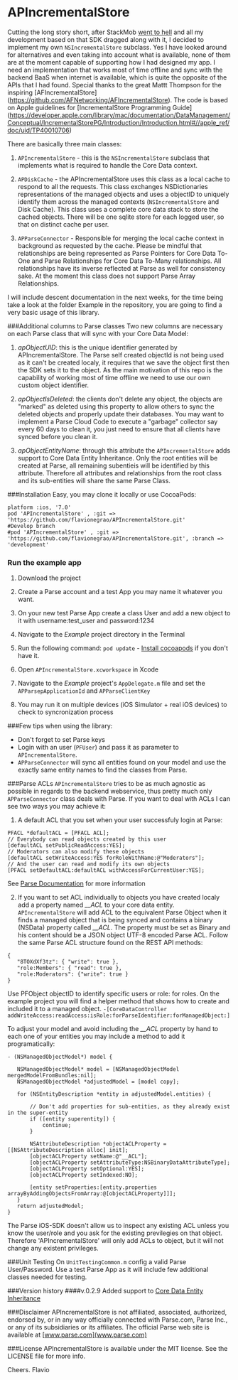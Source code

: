APIncrementalStore
==================

Cutting the long story short, after StackMob [went to hell](https://blog.stackmob.com/2014/02/stackmob-announcement/) and all my development based on that SDK dragged along with it, I decided to implement my own `NSIncrementalStore` subclass.
Yes I have looked around for alternatives and even taking into account what is available, none of them are at the moment capable of supporting how I had designed my app.
I need an implementation that works most of time offline and sync with the backend BaaS when internet is available, which is quite the opposite of the APIs that I had found.
Special thanks to the great Mattt Thompson for the inspiring [AFIncrementalStore] (https://github.com/AFNetworking/AFIncrementalStore).
The code is based on Apple guidelines for [IncrementalStore Programming Guide] (https://developer.apple.com/library/mac/documentation/DataManagement/Conceptual/IncrementalStorePG/Introduction/Introduction.html#//apple_ref/doc/uid/TP40010706)

There are basically three main classes:

1) `APIncrementalStore` - this is the `NSIncrementalStore` subclass that implements what is required to handle the Core Data context.

2) `APDiskCache` - the APIncrementalStore uses this class as a local cache to respond to all the requests. This class exchanges NSDictionaries representations of the managed objects and uses a objectID to uniquely identify them across the managed contexts (`NSIncrementalStore` and Disk Cache). This class uses a complete core data stack to store the cached objects. There will be one sqlite store for each logged user, so that on distinct cache per user.

3) `APParseConnector` - Responsible for merging the local cache context in background as requested by the cache. Please be mindful that relationships are being represented as Parse Pointers for Core Data To-One and Parse Relationships for Core Data To-Many relationships. All relationships have its inverse reflected at Parse as well for consistency sake. At the moment this class does not support Parse Array Relationships. 

I will include descent documentation in the next weeks, for the time being take a look at the folder Example in the repository, you are going to find a very basic usage of this library.


###Additional columns to Parse classes
Two new columns are necessary on each Parse class that will sync with your Core Data Model:

1) *apObjectUID*: this is the unique identifier generated by APIncrementalStore. The Parse self created objectId is not being used as it can't be created localy, it requires that we save the object first then the SDK sets it to the object. As the main motivation of this repo is the capability of working most of time offline we need to use our own custom object identifier.

2) *apObjectIsDeleted*: the clients don't delete any object, the objects are "marked" as deleted using this property to allow others to sync the deleted objects and properly update their databases. You may want to implement a Parse Cloud Code to execute a "garbage" collector say every 60 days to clean it, you just need to ensure that all clients have synced before you clean it.

3) *apObjectEntityName*: through this attribute the `APIncrementalStore` adds support to Core Data Entity Inheritance. Only the root entities will be created at Parse, all remaining subentieis will be identified by this attribute. Therefore all attributes and relationships from the root class and its sub-entities will share the same Parse Class.

###Installation
Easy, you may clone it locally or use CocoaPods:

```
platform :ios, '7.0'
pod 'APIncrementalStore' , :git => 'https://github.com/flavionegrao/APIncrementalStore.git'
#Develop branch
#pod 'APIncrementalStore' , :git => 'https://github.com/flavionegrao/APIncrementalStore.git', :branch => 'development'
```

### Run the example app

1) Download the project

2) Create a Parse account and a test App you may name it whatever you want.

3) On your new test Parse App create a class User and add a new object to it with username:test_user and password:1234

4) Navigate to the *Example* project directory in the Terminal

5) Run the following command: `pod update`  - [Install cocoapods](http://guides.cocoapods.org/using/getting-started.html#getting-started) if you don't have it.

6) Open `APIncrementalStore.xcworkspace` in Xcode

7) Navigate to the *Example* project's `AppDelegate.m` file and set the `APParsepApplicationId` and `APParseClientKey`

8) You may run it on multiple devices (iOS Simulator + real iOS devices) to check to syncronization process

###Few tips when using the library:
- Don't forget to set Parse keys
- Login with an user (`PFUser`) and pass it as parameter to `APIncrementalStore`.
- `APParseConnector` will sync all entities found on your model and use the exactly same entity names to find the classes from Parse.

###Parse ACLs
`APIncrementalStore` tries to be as much agnostic as possible in regards to the backend webservice, thus pretty much only `APParseConnector` class deals with Parse. If you want to deal with ACLs I can see two ways you may achieve it:

1) A default ACL that you set when your user successfuly login at Parse:
```
PFACL *defaultACL = [PFACL ACL];
// Everybody can read objects created by this user
[defaultACL setPublicReadAccess:YES];
// Moderators can also modify these objects
[defaultACL setWriteAccess:YES forRoleWithName:@"Moderators"];
// And the user can read and modify its own objects
[PFACL setDefaultACL:defaultACL withAccessForCurrentUser:YES];
```
See [Parse Documentation](https://www.parse.com/docs/ios_guide#roles/iOS) for more information

2) If you want to set ACL individually to objects you have created localy add a property named *__ACL* to your core data entity. `APIncrementalStore` will add ACL to the equivalent Parse Object when it finds a managed object that is being synced and
 contains a binary (NSData) property called *__ACL*. The property must be set as Binary and his content should be a JSON object UTF-8 encoded Parse ACL. Follow the same Parse ACL structure found on the REST API methods:
 ```
 {
    "8TOXdXf3tz": { "write": true },
    "role:Members": { "read": true },
    "role:Moderators": {"write": true }
 }
 ```
 Use PFObject objectID to identify specific users or role:<Role Name> for roles.
 On the example project you will find a helper method that shows how to create and included it to a managed object.
 ```-[CoreDataController addWriteAccess:readAccess:isRole:forParseIdentifier:forManagedObject:]```
 
 To adjust your model and avoid including the *__ACL* property by hand to each one of your entities you may include a method to add it programatically:
 
 ```
 - (NSManagedObjectModel*) model {
    
    NSManagedObjectModel* model = [NSManagedObjectModel mergedModelFromBundles:nil];
    NSManagedObjectModel *adjustedModel = [model copy];
    
    for (NSEntityDescription *entity in adjustedModel.entities) {
        
        // Don't add properties for sub-entities, as they already exist in the super-entity
        if ([entity superentity]) {
            continue;
        }
        
        NSAttributeDescription *objectACLProperty = [[NSAttributeDescription alloc] init];
        [objectACLProperty setName:@"__ACL"];
        [objectACLProperty setAttributeType:NSBinaryDataAttributeType];
        [objectACLProperty setOptional:YES];
        [objectACLProperty setIndexed:NO];
        
        [entity setProperties:[entity.properties arrayByAddingObjectsFromArray:@[objectACLProperty]]];
    }
    return adjustedModel;
}
```
 
 The Parse iOS-SDK doesn't allow us to inspect any existing ACL unless you know the user/role and you ask
 for the existing previlegies on that object. Therefore 'APIncrementalStore' will only add ACLs to object, but it will not change any existent privileges.

###Unit Testing
On `UnitTestingCommon.m` config a valid Parse User/Password.
Use a test Parse App as it will include few additional classes needed for testing.

###Version history
####v.0.2.9
Added support to [Core Data Entity Inheritance](https://developer.apple.com/library/mac/documentation/Cocoa/Conceptual/CoreData/Articles/cdMOM.html#//apple_ref/doc/uid/TP40002328-SW11) 



###Disclaimer
APIncrementalStore is not affiliated, associated, authorized, endorsed by, or in any way officially connected with Parse.com, Parse Inc., or any of its subsidiaries or its affiliates. 
The official Parse web site is available at [www.parse.com](www.parse.com)

###License
APIncrementalStore is available under the MIT license. 
See the LICENSE file for more info.


Cheers. Flavio


